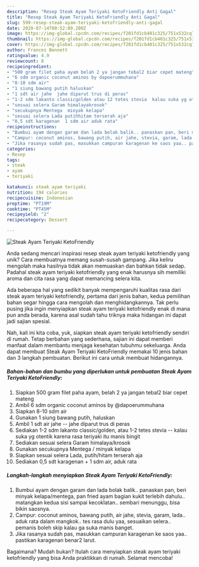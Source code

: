 ```yaml
---
description: "Resep Steak Ayam Teriyaki KetoFriendly Anti Gagal"
title: "Resep Steak Ayam Teriyaki KetoFriendly Anti Gagal"
slug: 599-resep-steak-ayam-teriyaki-ketofriendly-anti-gagal
date: 2020-07-14T00:52:09.200Z
image: https://img-global.cpcdn.com/recipes/f201fd1cb401c325/751x532cq70/steak-ayam-teriyaki-ketofriendly-foto-resep-utama.jpg
thumbnail: https://img-global.cpcdn.com/recipes/f201fd1cb401c325/751x532cq70/steak-ayam-teriyaki-ketofriendly-foto-resep-utama.jpg
cover: https://img-global.cpcdn.com/recipes/f201fd1cb401c325/751x532cq70/steak-ayam-teriyaki-ketofriendly-foto-resep-utama.jpg
author: Frances Bennett
ratingvalue: 4.9
reviewcount: 8
recipeingredient:
- "500 gram filet paha ayam belah 2 ya jangan tebal2 biar cepet mateng"
- "6 sdm organic coconut aminos by dapoerummuhana"
- "8-10 sdm air"
- "1 siung bawang putih haluskan"
- "1 sdt air jahe  jahe diparut trus di peras"
- "1-2 sdm lakanto classicgolden atau 12 tetes stevia  kalau suka yg otentik karena rasa teriyaki itu manis bingit"
- "sesuai selera Garam himalayakrosok"
- "secukupnya Mentega  minyak kelapa"
- "sesuai selera Lada putihhitam terserah aja"
- "0,5 sdt karagenan  1 sdm air aduk rata"
recipeinstructions:
- "Bumbui ayam dengan garam dan lada bolak balik.. panaskan pan, beri minyak kelapa/mentega, pan fried ayam bagian kukit terlebih dahulu.. matangkan kedua sisi sampai kecoklatan.. sembari menunggu, bisa bikin saosnya."
- "Campur: coconut aminos, bawang putih, air jahe, stevia, garam, lada.. aduk rata dalam mangkok.. tes rasa dulu yaa, sesuaikan selera.. pemanis boleh skip kalau ga suka manis banget."
- "Jika rasanya sudah pas, masukkan campuran karagenan ke saos yaa.. pastikan karagenan benar2 larut."
categories:
- Resep
tags:
- steak
- ayam
- teriyaki

katakunci: steak ayam teriyaki 
nutrition: 194 calories
recipecuisine: Indonesian
preptime: "PT19M"
cooktime: "PT45M"
recipeyield: "2"
recipecategory: Dessert

---
```



![Steak Ayam Teriyaki KetoFriendly](https://img-global.cpcdn.com/recipes/f201fd1cb401c325/751x532cq70/steak-ayam-teriyaki-ketofriendly-foto-resep-utama.jpg)

Anda sedang mencari inspirasi resep steak ayam teriyaki ketofriendly yang unik? Cara membuatnya memang susah-susah gampang. Jika keliru mengolah maka hasilnya tidak akan memuaskan dan bahkan tidak sedap. Padahal steak ayam teriyaki ketofriendly yang enak harusnya sih memiliki aroma dan cita rasa yang dapat memancing selera kita.



Ada beberapa hal yang sedikit banyak mempengaruhi kualitas rasa dari steak ayam teriyaki ketofriendly, pertama dari jenis bahan, kedua pemilihan bahan segar hingga cara mengolah dan menghidangkannya. Tak perlu pusing jika ingin menyiapkan steak ayam teriyaki ketofriendly enak di mana pun anda berada, karena asal sudah tahu triknya maka hidangan ini dapat jadi sajian spesial.


Nah, kali ini kita coba, yuk, siapkan steak ayam teriyaki ketofriendly sendiri di rumah. Tetap berbahan yang sederhana, sajian ini dapat memberi manfaat dalam membantu menjaga kesehatan tubuhmu sekeluarga. Anda dapat membuat Steak Ayam Teriyaki KetoFriendly memakai 10 jenis bahan dan 3 langkah pembuatan. Berikut ini cara untuk membuat hidangannya.

<!--inarticleads1-->

##### Bahan-bahan dan bumbu yang diperlukan untuk pembuatan Steak Ayam Teriyaki KetoFriendly:

1. Siapkan 500 gram filet paha ayam, belah 2 ya jangan tebal2 biar cepet mateng
1. Ambil 6 sdm organic coconut aminos by @dapoerummuhana
1. Siapkan 8-10 sdm air
1. Gunakan 1 siung bawang putih, haluskan
1. Ambil 1 sdt air jahe -- jahe diparut trus di peras
1. Sediakan 1-2 sdm lakanto classic/golden, atau 1-2 tetes stevia -- kalau suka yg otentik karena rasa teriyaki itu manis bingit
1. Sediakan sesuai selera Garam himalaya/krosok
1. Gunakan secukupnya Mentega / minyak kelapa
1. Siapkan sesuai selera Lada, putih/hitam terserah aja
1. Sediakan 0,5 sdt karagenan + 1 sdm air, aduk rata




<!--inarticleads2-->

##### Langkah-langkah menyiapkan Steak Ayam Teriyaki KetoFriendly:

1. Bumbui ayam dengan garam dan lada bolak balik.. panaskan pan, beri minyak kelapa/mentega, pan fried ayam bagian kukit terlebih dahulu.. matangkan kedua sisi sampai kecoklatan.. sembari menunggu, bisa bikin saosnya.
1. Campur: coconut aminos, bawang putih, air jahe, stevia, garam, lada.. aduk rata dalam mangkok.. tes rasa dulu yaa, sesuaikan selera.. pemanis boleh skip kalau ga suka manis banget.
1. Jika rasanya sudah pas, masukkan campuran karagenan ke saos yaa.. pastikan karagenan benar2 larut.




Bagaimana? Mudah bukan? Itulah cara menyiapkan steak ayam teriyaki ketofriendly yang bisa Anda praktikkan di rumah. Selamat mencoba!
